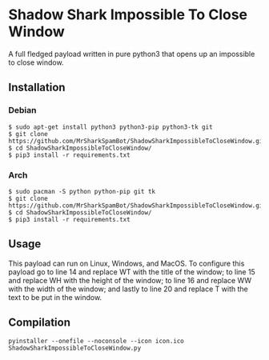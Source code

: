 # Shadow Shark Impossible To Close Window
A full fledged payload written in pure python3 that opens up an impossible to close window.

## Installation
### Debian
```
$ sudo apt-get install python3 python3-pip python3-tk git
$ git clone https://github.com/MrSharkSpamBot/ShadowSharkImpossibleToCloseWindow.git
$ cd ShadowSharkImpossibleToCloseWindow/
$ pip3 install -r requirements.txt
```
### Arch
```
$ sudo pacman -S python python-pip git tk
$ git clone https://github.com/MrSharkSpamBot/ShadowSharkImpossibleToCloseWindow.git
$ cd ShadowSharkImpossibleToCloseWindow/
$ pip3 install -r requirements.txt
```

## Usage
This payload can run on Linux, Windows, and MacOS. To configure this payload go to line 14 and replace WT with the title of the window; to line 15 and replace WH with the height of the window; to line 16 and replace WW with the width of the window; and lastly to line 20 and replace T with the text to be put in the window.

## Compilation
```
pyinstaller --onefile --noconsole --icon icon.ico ShadowSharkImpossibleToCloseWindow.py
```
